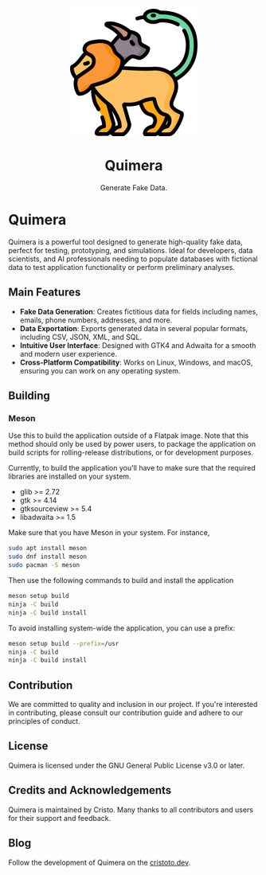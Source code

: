 <p align="center"><img src="data/icons/org.cristoto.Quimera.svg" width="256" height="256" alt=""></p>

<h1 align="center">Quimera</h1>
<p align="center">Generate Fake Data.</p>

# Quimera

Quimera is a powerful tool designed to generate high-quality fake data, perfect for testing, prototyping, and simulations. Ideal for developers, data scientists, and AI professionals needing to populate databases with fictional data to test application functionality or perform preliminary analyses.

## Main Features

- **Fake Data Generation**: Creates fictitious data for fields including names, emails, phone numbers, addresses, and more.
- **Data Exportation**: Exports generated data in several popular formats, including CSV, JSON, XML, and SQL.
- **Intuitive User Interface**: Designed with GTK4 and Adwaita for a smooth and modern user experience.
- **Cross-Platform Compatibility**: Works on Linux, Windows, and macOS, ensuring you can work on any operating system.


## Building

### Meson

Use this to build the application outside of a Flatpak image. Note that this method should
only be used by power users, to package the application on build scripts for rolling-release
distributions, or for development purposes.

Currently, to build the application you'll have to make sure that the required
libraries are installed on your system.

* glib >= 2.72
* gtk >= 4.14
* gtksourceview >= 5.4
* libadwaita >= 1.5

Make sure that you have Meson in your system. For instance,

```sh
sudo apt install meson
sudo dnf install meson
sudo pacman -S meson
```

Then use the following commands to build and install the application

```sh
meson setup build
ninja -C build
ninja -C build install
```

To avoid installing system-wide the application, you can use a prefix:

```sh
meson setup build --prefix=/usr
ninja -C build
ninja -C build install
```

## Contribution

We are committed to quality and inclusion in our project. If you're interested in contributing, please consult our contribution guide and adhere to our principles of conduct.

## License

Quimera is licensed under the GNU General Public License v3.0 or later.

## Credits and Acknowledgements

Quimera is maintained by Cristo. Many thanks to all contributors and users for their support and feedback.

## Blog

Follow the development of Quimera on the [cristoto.dev](https://www.cristoto.dev/blog).

